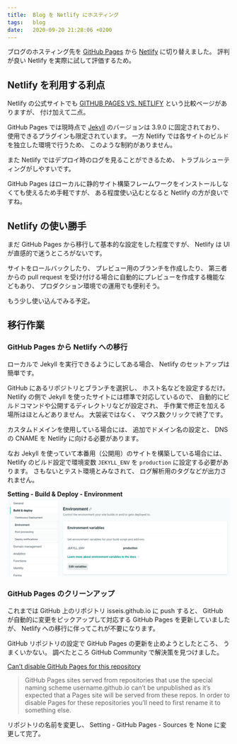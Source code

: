 ```yaml
---
title:  Blog を Netlify にホスティング
tags:	blog
date:	2020-09-20 21:28:06 +0200
---
```

ブログのホスティング先を [GitHub Pages](https://pages.github.com/) から [Netlify](https://www.netlify.com/) に切り替えました。
評判が良い Netlify を実際に試して評価するため。

## Netlify を利用する利点

Netlify の公式サイトでも [GITHUB PAGES VS. NETLIFY](https://www.netlify.com/github-pages-vs-netlify/) という比較ページがありますが、
付け加えて二点。

GitHub Pages では現時点で [Jekyll](https://www.jekyllrb.com/) のバージョンは 3.9.0 に固定されており、
使用できるプラグインも限定されています。
一方 Netlify では各サイトのビルドを独立した環境で行うため、
このような制約がありません。

また Netlify ではデプロイ時のログを見ることができるため、
トラブルシューティングがしやすいです。

GitHub Pages はローカルに静的サイト構築フレームワークをインストールしなくても使えるため手軽ですが、
ある程度使い込むとなると Netlify の方が良いですね。

## Netlify の使い勝手

まだ GitHub Pages から移行して基本的な設定をした程度ですが、
Netlify は UI が直感的で迷うところがないです。

サイトをロールバックしたり、
プレビュー用のブランチを作成したり、
第三者からの pull request を受け付ける場合に自動的にプレビューを作成する機能などもあり、
プロダクション環境での運用でも便利そう。

もう少し使い込んでみる予定。

## 移行作業

### GitHub Pages から Netlify への移行

ローカルで Jekyll を実行できるようにしてある場合、
Netlify のセットアップは簡単です。

GitHub にあるリポジトリとブランチを選択し、
ホスト名などを設定するだけ。
Netlify の側で Jekyll を使ったサイトには標準で対応しているので、
自動的にビルドコマンドや公開するディレクトリなどが設定され、
手作業で修正を加える場所はほとんどありません。
大袈裟ではなく、
マウス数クリックで終了です。

カスタムドメインを使用している場合には、
追加でドメイン名の設定と、
DNS の CNAME を Netlify に向ける必要があります。

なお Jekyll を使っていて本番用（公開用）のサイトを構築している場合には、
Netlify のビルド設定で環境変数 `JEKYLL_ENV` を `production` に設定する必要があります。
さもないとテスト環境とみなされて、
ログ解析用のタグなどが出力されません。

**Setting - Build & Deploy - Environment**
![](/assets/2020/09/blog-hosting-on-netlify/netlify_jekyll_env.png)

### GitHub Pages のクリーンアップ

これまでは GitHub 上のリポジトリ isseis.github.io に push すると、
GitHub が自動的に変更をピックアップして対応する GitHub Pages を更新していましたが、
Netlify への移行に伴ってこれが不要になります。

GitHub リポジトリの設定で GitHub Pages の更新を止めようとしたところ、
うまくいかない。
調べたところ GitHub Community で解決策を見つけました。

[Can’t disable GitHub Pages for this repository](https://github.community/t/cant-disable-github-pages-for-this-repository/126156/4)
> GitHub Pages sites served from repositories that use the special naming scheme username.github.io can’t be unpublished as it’s expected that a Pages site will be served from these repos. In order to disable Pages for these repositories you’ll need to first rename it to something else.

リポジトリの名前を変更し、
Setting - GitHub Pages - Sources を None に変更して完了。